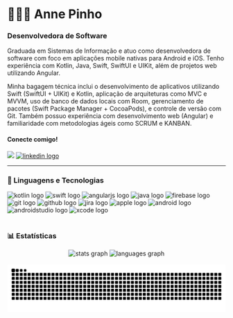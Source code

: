 # 👩🏻‍💻 Anne Pinho

<h3>Desenvolvedora de Software</h3>

Graduada em Sistemas de Informação e atuo como desenvolvedora de software com foco em aplicações mobile nativas para Android e iOS. Tenho experiência com Kotlin, Java, Swift, SwiftUI e UIKit, além de projetos web utilizando Angular.

Minha bagagem técnica inclui o desenvolvimento de aplicativos utilizando Swift (SwiftUI + UIKit) e Kotlin, aplicação de arquiteturas como MVC e MVVM, uso de banco de dados locais com Room, gerenciamento de pacotes (Swift Package Manager + CocoaPods), e controle de versão com Git. Também possuo experiência com desenvolvimento web (Angular) e familiaridade com metodologias ágeis como SCRUM e KANBAN.

<h4 align="left">Conecte comigo!</h4>

<div align="left">
  <a href = "mailto:annep.valentim@gmail.com"><img src="https://img.shields.io/badge/Gmail-D14836?style=for-the-badge&logo=gmail&logoColor=white" height="35" target="_blank"></a>
  <a href="https://www.linkedin.com/in/annepinho/" target="_blank">
    <img src="https://img.shields.io/static/v1?message=LinkedIn&logo=linkedin&label=&color=0077B5&logoColor=white&labelColor=&style=for-the-badge" height="35" alt="linkedin logo"  />
  </a>
</div>

---

### 🤖 Linguagens e Tecnologias

<div align="left">
  <img src="https://cdn.jsdelivr.net/gh/devicons/devicon/icons/kotlin/kotlin-original.svg" height="40" alt="kotlin logo"  />
  <img src="https://cdn.jsdelivr.net/gh/devicons/devicon/icons/swift/swift-original.svg" height="40" alt="swift logo"  />
  <img src="https://cdn.jsdelivr.net/gh/devicons/devicon/icons/angularjs/angularjs-original.svg" height="40" alt="angularjs logo"  />
  <img src="https://cdn.jsdelivr.net/gh/devicons/devicon/icons/java/java-original.svg" height="40" alt="java logo"  />
  <img src="https://cdn.jsdelivr.net/gh/devicons/devicon@latest/icons/firebase/firebase-original.svg" height="40" alt="firebase logo"  />
  <img src="https://cdn.jsdelivr.net/gh/devicons/devicon/icons/git/git-original.svg" height="40" alt="git logo"  />
  <img src="https://cdn.jsdelivr.net/gh/devicons/devicon@latest/icons/github/github-original.svg" height="40" alt="github logo"  />
  <img src="https://cdn.jsdelivr.net/gh/devicons/devicon@latest/icons/jira/jira-original.svg" height="40" alt="jira logo" />
  <img src="https://cdn.jsdelivr.net/gh/devicons/devicon@latest/icons/apple/apple-original.svg" height="40" alt="apple logo"  />
  <img src="https://cdn.jsdelivr.net/gh/devicons/devicon/icons/android/android-original.svg" height="40" alt="android logo"  />
  <img src="https://cdn.jsdelivr.net/gh/devicons/devicon/icons/androidstudio/androidstudio-original.svg" height="40" alt="androidstudio logo"  />
  <img src="https://cdn.jsdelivr.net/gh/devicons/devicon/icons/xcode/xcode-original.svg" height="40" alt="xcode logo"  />
</div>

<br/>

### 📊 Estatísticas

<div align="center">
  <img src="https://github-readme-stats.vercel.app/api?username=anne-pinho&hide_title=false&hide_rank=false&show_icons=true&include_all_commits=true&count_private=true&disable_animations=false&theme=dracula&locale=en&hide_border=false" height="150" alt="stats graph"  />
  <img src="https://github-readme-stats.vercel.app/api/top-langs?username=anne-pinho&locale=en&hide_title=false&layout=compact&card_width=320&langs_count=5&theme=dracula&hide_border=false" height="150" alt="languages graph"  />
</div>

<br clear="both">

<img src="https://raw.githubusercontent.com/anne-pinho/anne-pinho/output/snake.svg" alt="Snake animation" />

###
